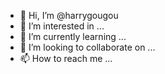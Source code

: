 - 👋 Hi, I’m @harrygougou
- 👀 I’m interested in ...
- 🌱 I’m currently learning ...
- 💞️ I’m looking to collaborate on ...
- 📫 How to reach me ...

<!---
harrygougou/harrygougou is a ✨ special ✨ repository because its `README.md` (this file) appears on your GitHub profile.
You can click the Preview link to take a look at your changes.
--->
